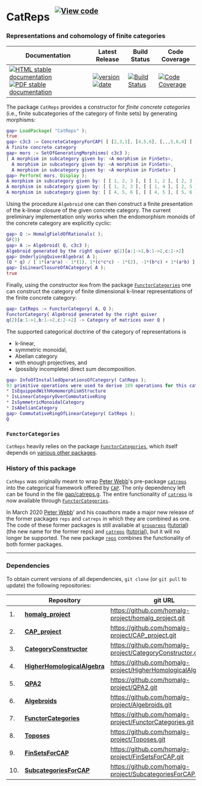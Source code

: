 <!-- BEGIN HEADER -->
# CatReps&ensp;<sup><sup>[![View code][code-img]][code-url]</sup></sup>

### Representations and cohomology of finite categories

| Documentation | Latest Release | Build Status | Code Coverage |
| ------------- | -------------- | ------------ | ------------- |
| [![HTML stable documentation][html-img]][html-url] [![PDF stable documentation][pdf-img]][pdf-url] | [![version][version-img]][version-url] [![date][date-img]][date-url] | [![Build Status][tests-img]][tests-url] | [![Code Coverage][codecov-img]][codecov-url] |

<!-- END HEADER -->

The package `CatReps` provides a constructor for *finite concrete categories* (i.e., finite subcategories of the category of finite sets) by generating morphisms:

```gap
gap> LoadPackage( "CatReps" );
true
gap> c3c3 := ConcreteCategoryForCAP( [ [2,3,1], [4,5,6], [,,,5,6,4] ] );
A finite concrete category
gap> mors := SetOfGeneratingMorphisms( c3c3 );
[ A morphism in subcategory given by: <A morphism in FinSets>,
  A morphism in subcategory given by: <A morphism in FinSets>,
  A morphism in subcategory given by: <A morphism in FinSets> ]
gap> Perform( mors, Display );
A morphism in subcategory given by: [ [ 1, 2, 3 ], [ [ 1, 2 ], [ 2, 3 ], [ 3, 1 ] ], [ 1, 2, 3 ] ]
A morphism in subcategory given by: [ [ 1, 2, 3 ], [ [ 1, 4 ], [ 2, 5 ], [ 3, 6 ] ], [ 4, 5, 6 ] ]
A morphism in subcategory given by: [ [ 4, 5, 6 ], [ [ 4, 5 ], [ 5, 6 ], [ 6, 4 ] ], [ 4, 5, 6 ] ]
```

Using the procedure `Algebroid` one can then construct a finite presentation of the k-linear closure of the given concrete category. The current preliminary implementation only works when the endomorphism monoids of the concrete category are explicitly cyclic:

```gap
gap> Q := HomalgFieldOfRationals( );
GF(3)
gap> A := Algebroid( Q, c3c3 );
Algebroid generated by the right quiver q(2)[a:1->1,b:1->2,c:2->2]
gap> UnderlyingQuiverAlgebra( A );
(Q * q) / [ 1*(a*a*a) - 1*(1), 1*(c*c*c) - 1*(2), -1*(b*c) + 1*(a*b) ]
gap> IsLinearClosureOfACategory( A );
true
```

Finally, using the constructor `Hom` from the package [`FunctorCategories`](https://github.com/homalg-project/FunctorCategories) one can construct the category of finite dimensional k-linear representations of the finite concrete category:

```gap
gap> CatReps := FunctorCategory( A, Q );
FunctorCategory( Algebroid generated by the right quiver
q(2)[a:1->1,b:1->2,c:2->2] -> Category of matrices over Q )
```

The supported categorical doctrine of the category of representations is

* k-linear,
* symmetric monoidal,
* Abelian category
* with enough projectives, and
* (possibly incomplete) direct sum decomposition.

```gap
gap> InfoOfInstalledOperationsOfCategory( CatReps );
93 primitive operations were used to derive 289 operations for this category which
* IsEquippedWithHomomorphismStructure
* IsLinearCategoryOverCommutativeRing
* IsSymmetricMonoidalCategory
* IsAbelianCategory
gap> CommutativeRingOfLinearCategory( CatReps );
Q
```

### `FunctorCategories`

`CatReps` heavily relies on the package [`FunctorCategories`](https://github.com/homalg-project/FunctorCategories), which itself depends on [various other packages](https://github.com/homalg-project/CatReps/blob/master/.github/workflows/Tests.yml#L25).

### History of this package

`CatReps` was originally meant to wrap [Peter Webb](https://www-users.math.umn.edu/~webb/)'s pre-package [`catreps`](https://www-users.math.umn.edu/~webb/GAPfiles/catreps) into the categorical framework offered by [`CAP`](https://homalg-project.github.io/docs/CAP_project/). The only dependency left can be found in the file [gap/catreps.g](https://codecov.io/gh/homalg-project/CatReps/src/master/gap/catreps.g). The entire functionality of [`catreps`](https://www-users.math.umn.edu/~webb/GAPfiles/catreps) is now available through [`FunctorCategories`](https://homalg-project.github.io/pkg/FunctorCategories).

In March 2020 [Peter Webb](https://www-users.math.umn.edu/~webb/)' and his coauthors made a major new release of the former packages `reps` and `catreps` in which they are combined as one. The code of these former packages is still available at [`groupreps`](https://www-users.math.umn.edu/~webb/GAPfiles/groupreps) ([tutorial](https://www-users.math.umn.edu/~webb/GAPfiles/grouprepstutorial.html)) (the new name for the former reps) and [`catreps`](https://www-users.math.umn.edu/~webb/GAPfiles/catreps) ([tutorial](https://www-users.math.umn.edu/~webb/GAPfiles/catrepstutorial.html)), but it will no longer be supported. The new package [`reps`](https://www-users.math.umn.edu/~webb/GAPfiles/reps) combines the functionality of both former packages.

<!-- BEGIN FOOTER -->
---

### Dependencies

To obtain current versions of all dependencies, `git clone` (or `git pull` to update) the following repositories:

|    | Repository | git URL |
|--- | ---------- | ------- |
| 1. | [**homalg_project**](https://github.com/homalg-project/homalg_project#readme) | https://github.com/homalg-project/homalg_project.git |
| 2. | [**CAP_project**](https://github.com/homalg-project/CAP_project#readme) | https://github.com/homalg-project/CAP_project.git |
| 3. | [**CategoryConstructor**](https://github.com/homalg-project/CategoryConstructor#readme) | https://github.com/homalg-project/CategoryConstructor.git |
| 4. | [**HigherHomologicalAlgebra**](https://github.com/homalg-project/HigherHomologicalAlgebra#readme) | https://github.com/homalg-project/HigherHomologicalAlgebra.git |
| 5. | [**QPA2**](https://github.com/homalg-project/QPA2#readme) | https://github.com/homalg-project/QPA2.git |
| 6. | [**Algebroids**](https://github.com/homalg-project/Algebroids#readme) | https://github.com/homalg-project/Algebroids.git |
| 7. | [**FunctorCategories**](https://github.com/homalg-project/FunctorCategories#readme) | https://github.com/homalg-project/FunctorCategories.git |
| 8. | [**Toposes**](https://github.com/homalg-project/Toposes#readme) | https://github.com/homalg-project/Toposes.git |
| 9. | [**FinSetsForCAP**](https://github.com/homalg-project/FinSetsForCAP#readme) | https://github.com/homalg-project/FinSetsForCAP.git |
| 10. | [**SubcategoriesForCAP**](https://github.com/homalg-project/SubcategoriesForCAP#readme) | https://github.com/homalg-project/SubcategoriesForCAP.git |

[html-img]: https://img.shields.io/badge/🔗%20HTML-stable-blue.svg
[html-url]: https://homalg-project.github.io/CatReps/doc/chap0_mj.html

[pdf-img]: https://img.shields.io/badge/🔗%20PDF-stable-blue.svg
[pdf-url]: https://homalg-project.github.io/CatReps/download_pdf.html

[version-img]: https://img.shields.io/endpoint?url=https://homalg-project.github.io/CatReps/badge_version.json&label=🔗%20version&color=yellow
[version-url]: https://homalg-project.github.io/CatReps/view_release.html

[date-img]: https://img.shields.io/endpoint?url=https://homalg-project.github.io/CatReps/badge_date.json&label=🔗%20released%20on&color=yellow
[date-url]: https://homalg-project.github.io/CatReps/view_release.html

[tests-img]: https://github.com/homalg-project/CatReps/workflows/Tests/badge.svg?branch=master
[tests-url]: https://github.com/homalg-project/CatReps/actions?query=workflow%3ATests+branch%3Amaster

[codecov-img]: https://codecov.io/gh/homalg-project/CatReps/branch/master/graph/badge.svg
[codecov-url]: https://codecov.io/gh/homalg-project/CatReps

[code-img]: https://img.shields.io/badge/-View%20code-blue?logo=github
[code-url]: https://github.com/homalg-project/CatReps#top
<!-- END FOOTER -->
